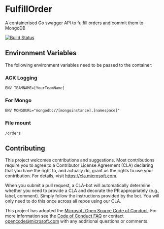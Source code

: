 # FulfillOrder

A containerised Go swagger API to fulfill orders and commit them to MongoDB

[![Build Status](https://dev.azure.com/theazurechallenge/Kubernetes/_apis/build/status/Azure%20organization/Azure.azch-fulfillorder)](https://dev.azure.com/theazurechallenge/Kubernetes/_build/latest?definitionId=11)

## Environment Variables

The following environment variables need to be passed to the container:

### ACK Logging

```
ENV TEAMNAME=[YourTeamName]
```

### For Mongo

```
ENV MONGOURL="mongodb://[mongoinstance].[namespace]"
```

### File mount
```
/orders
```

## Contributing

This project welcomes contributions and suggestions.  Most contributions require you to agree to a
Contributor License Agreement (CLA) declaring that you have the right to, and actually do, grant us
the rights to use your contribution. For details, visit https://cla.microsoft.com.

When you submit a pull request, a CLA-bot will automatically determine whether you need to provide
a CLA and decorate the PR appropriately (e.g., label, comment). Simply follow the instructions
provided by the bot. You will only need to do this once across all repos using our CLA.

This project has adopted the [Microsoft Open Source Code of Conduct](https://opensource.microsoft.com/codeofconduct/).
For more information see the [Code of Conduct FAQ](https://opensource.microsoft.com/codeofconduct/faq/) or
contact [opencode@microsoft.com](mailto:opencode@microsoft.com) with any additional questions or comments.
